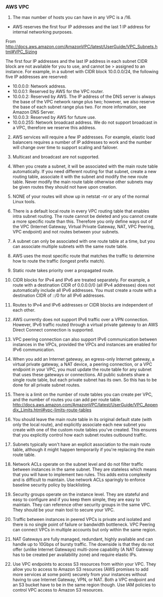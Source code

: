 ### AWS VPC

1. The max number of hosts you can have in any VPC is a /16. 

* AWS reserves the first four IP addresses and the last 1 IP address for internal networking purposes. 

From http://docs.aws.amazon.com/AmazonVPC/latest/UserGuide/VPC_Subnets.html#VPC_Sizing

The first four IP addresses and the last IP address in each subnet CIDR block are not available for you to use, and cannot be > assigned to an instance. For example, in a subnet with CIDR block 10.0.0.0/24, the following five IP addresses are reserved:
 
  * 10.0.0.0: Network address.
  * 10.0.0.1: Reserved by AWS for the VPC router.
  * 10.0.0.2: Reserved by AWS. The IP address of the DNS server is always the base of the VPC network range plus two; however, we  also reserve the base of each subnet range plus two. For more information, see Amazon DNS Server.
  * 10.0.0.3: Reserved by AWS for future use.
  * 10.0.0.255: Network broadcast address. We do not support broadcast in a VPC, therefore we reserve this address.

2. AWS services will require a few IP addresses. For example, elastic load balancers requires a number of IP addresses to work and the number will change over time to support scaling and failover.

3. Multicast and broadcast are not supported.

4. When you create a subnet, it will be associated with the main route table automatically. If you need different routing for that subnet, create a new routing table, associate it with the subnet and modify the new route table. Never modify the main route table otherwise other subnets may be given routes they should not have upon creation.

5. NONE of your routes will show up in netstat -nr or any of the normal Linux tools.

6. There is a default local route in every VPC routing table that enables intra subnet routing. The route cannot be deleted and you cannot create a more specific route than this. Therefore you only define ways out of the VPC (Internet Gateway, Virtual Private Gateway, NAT, VPC Peering, VPC endpoint) and not routes between your subnets.

7. A subnet can only be associated with one route table at a time, but you can associate multiple subnets with the same route table.

8. AWS uses the most specific route that matches the traffic to determine how to route the traffic (longest prefix match).

9. Static route takes priority over a propagated route.

10. CIDR blocks for IPv4 and IPv6 are treated separately. For example, a route with a destination CIDR of 0.0.0.0/0 (all IPv4 addresses) does not automatically include all IPv6 addresses. You must create a route with a destination CIDR of ::/0 for all IPv6 addresses.

11. Routes to IPv4 and IPv6 addresses or CIDR blocks are independent of each other.

12. AWS currently does not support IPv6 traffic over a VPN connection. However, IPv6 traffic routed through a virtual private gateway to an AWS Direct Connect connection is supported.

13. VPC peering connection can also support IPv6 communication between instances in the VPCs, provided the VPCs and instances are enabled for IPv6 communication.

14. When you add an Internet gateway, an egress-only Internet gateway, a virtual private gateway, a NAT device, a peering connection, or a VPC endpoint in your VPC, you must update the route table for any subnet that uses these gateways or connections. All public subnets share a single route table, but each private subnet has its own. So this has to be done for all private subnet routes.

15. There is a limit on the number of route tables you can create per VPC, and the number of routes you can add per route table. http://docs.aws.amazon.com/AmazonVPC/latest/UserGuide/VPC_Appendix_Limits.html#vpc-limits-route-tables

16. You should leave the main route table in its original default state (with only the local route), and explicitly associate each new subnet you create with one of the custom route tables you've created. This ensures that you explicitly control how each subnet routes outbound traffic.

17. Subnets typically won't have an explicit association to the main route table, although it might happen temporarily if you're replacing the main route table.

18. Network ACLs operate on the subnet level and do not filter traffic between instances in the same subnet. They are stateless which means that you will have to implement two rules. This adds extra complexity and is difficult to maintain. Use network ACLs sparingly to enforce baseline security policy by blacklisting.

19. Security groups operate on the instance level. They are stateful and easy to configure and if you keep them simple, they are easy to maintain. They can reference other security groups in the same VPC. They should be your main tool to secure your VPC.

20. Traffic between instances in peered VPCs is private and isolated and there is no single point of failure or bandwidth bottleneck. VPC Peering can connect VPCs in multiple accounts but only within the same region.

21. NAT Gateways are fully managed, redundant, highly available and can handle up to 10Gbps of bursty traffic. The downside is that they do not offer (unlike Internet Gateways) multi-zone capability (A NAT Gateway has to be created per availability zone) and require elastic IPs.

22. Use VPC endpoints to access S3 resources from within your VPC. They allow you to access to Amazon S3 resources (AWS promises to add more services at some point) securely from your instances without having to use Internet Gateway, VPN, or NAT. Both a VPC endpoint and an S3 bucket have to be in the same region though. Use IAM policies to control VPC access to Amazon S3 resources.